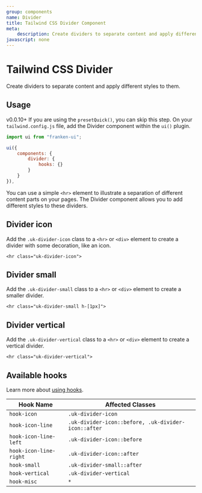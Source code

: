 ```yaml
---
group: components
name: Divider
title: Tailwind CSS Divider Component
meta:
    description: Create dividers to separate content and apply different styles to them.
javascript: none
---
```


# Tailwind CSS Divider

<p class="mt-2 text-xl text-muted-foreground">Create dividers to separate content and apply different styles to them.</p>

## Usage

<span class="uk-badge uk-badge-danger">v0.0.10+</span> If you are using the `presetQuick()`, you can skip this step. On your `tailwind.config.js` file, add the Divider component within the `ui()` plugin.

```javascript
import ui from "franken-ui";

ui({
    components: {
        divider: {
            hooks: {}
        }
    }
}),
```

You can use a simple `<hr>` element to illustrate a separation of different content parts on your pages. The Divider component allows you to add different styles to these dividers.

## Divider icon

Add the `.uk-divider-icon` class to a `<hr>` or `<div>` element to create a divider with some decoration, like an icon.

```example
<hr class="uk-divider-icon">
```

## Divider small

Add the `.uk-divider-small` class to a `<hr>` or `<div>` element to create a smaller divider.

```example
<hr class="uk-divider-small h-[1px]">
```

## Divider vertical

Add the `.uk-divider-vertical` class to a `<hr>` or `<div>` element to create a vertical divider.

```example
<hr class="uk-divider-vertical">
```

## Available hooks

Learn more about [using hooks](hooks.md).

| Hook Name              | Affected Classes                                    |
|------------------------|-----------------------------------------------------|
| `hook-icon`            | `.uk-divider-icon`                                  |
| `hook-icon-line`       | `.uk-divider-icon::before, .uk-divider-icon::after` |
| `hook-icon-line-left`  | `.uk-divider-icon::before`                          |
| `hook-icon-line-right` | `.uk-divider-icon::after`                           |
| `hook-small`           | `.uk-divider-small::after`                          |
| `hook-vertical`        | `.uk-divider-vertical`                              |
| `hook-misc`            | `*`                                                 |
